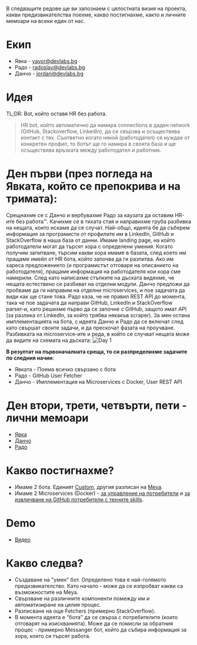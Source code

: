 В следващите редове ще ви запознаем с цялостната визия на проекта, какви предизвикателства поехме, какво постигнахме, както и личните мемоари на всеки един от нас.

# Екип
- Явка - yavor@devlabs.bg
- Радо - radoslav@devlabs.bg
- Данчо - jordan@devlabs.bg

# Идея
TL;DR: Bot, който оставя HR без работа.
> HR bot, който автоматично да намира connections в даден network (GitHub, Stackoverflow, LinkedIn), да се свързва и осъществява контакт с тях. Съответно когато някой (работодател) се нуждае от конкретен профил, то ботът ще го намира в своята база и ще осъществява връзката между работодател и работник.

# Ден първи (през погледа на Явката, който се препокрива и на тримата):
Срещнахме се с Данчо и вербувахме Радо за каузата да оставим HR-ите без работа™. Качихме се в тихата стая и направихме груба разбивка на нещата, които искаме да се случат.
Най-общо, идеята бе да съберем информация за програмисти от профилите им в LinkedIn, GitHub и StackOverflow в наша база от данни. Имаме landing page, на който работодатели могат да търсят хора с определени умения. Когато получим запитване, търсим какви хора имаме в базата, след което им пращаме имейл от HR бота, който започва да ги разпитва. Ако им хареса предложението (и програмистът отговаря на описанието на работодателя), пращаме информация на работодателя кои хора сме намерили.
След като написахме стъпките на дъската видяхме, че нещата естествено се разбиват на отделни модули. Данчо предложи да пробваме да ги направим на отделни microservices, и пое задачата да види как ще стане това. Радо каза, че не правил REST API до момента, така че пое задачата да направи GitHub, LinkedIn и StackOverflow parser-и, като решихме първо да се започне с GitHub, защото имат API (за разлика от LinkedIn, за който трябва някакъв scraper). За мен остана имплементацията на бота, с идеята Данчо и Радо да се включат след като свършат своите задачи, и да прескочат фазата на проучване.
Разбивката на microservice-ите и реда, в който се случват нещата може да видите на схемата на дъската:
![Day 1](https://gitlab.com/dev-labs-bg/hr-bot/raw/a01cd34310a64a1861fe374552a6fde6a4a2299d/bot/img/day1.jpg)

**В резултат на първоначалната среща, то си разпределихме задачите по следния начин**:

- Явката - Поема всичко свързано с бота
- Радо   - GitHub User Fetcher 
- Данчо  - Имплементация на Microservices с Docker, User REST API 

# Ден втори, трети, четвърти, пети - лични мемоари
- [Явка](https://gitlab.com/dev-labs-bg/hr-bot/blob/master/Sprint-Yavka-summary.md)
- [Данчо](https://gitlab.com/dev-labs-bg/hr-bot/blob/master/Sprint-Jordan-summary.md)
- [Радо](https://gitlab.com/dev-labs-bg/hr-bot/blob/master/Sprint-Rado-summary.md)


# Какво постигнахме?
- Имаме 2 бота. Единият [Custom](https://gitlab.com/dev-labs-bg/hr-bot/blob/master/Sprint-Yavka-summary.md), другия разписан на [Meya](https://gitlab.com/dev-labs-bg/hr-bot/blob/master/Sprint-Jordan-summary.md).
- Имаме 2 Microservices (Docker) - [за управление на потребители](https://gitlab.com/dev-labs-bg/hr-bot/blob/master/Sprint-Jordan-summary.md) и [за извличване на GitHub потребители с техните skills](https://gitlab.com/dev-labs-bg/hr-bot/blob/master/Sprint-Rado-summary.md).

# Demo
- [Видео](https://www.youtube.com/watch?v=2KjhpK7ilKU&list=PLy-56ctrBPh-f8FM-MhA-vXfwr2odnmkj&index=2)

# Какво следва?
- Създаване на "умен" бот. Определено това е най-голямото предизвикателство. Като начало - може да се изпробват какви са възможностите на Meya.
- Свързване на различните компоненти помежду им и автоматизиране на целия процес.
- Разписване на още Fetchers (примерно StackOverflow).
- В момента идеята е "бота" да се свърза с потребителите (които отговарят на изискванията). Може да се помисли за обратния процес - примерно Messanger бот, който да събира информация за хора, които си търсят работа.



